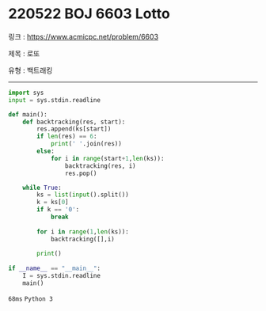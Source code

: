 # 220522 BOJ 6603 Lotto

링크 : https://www.acmicpc.net/problem/6603

제목 : 로또

유형 : 백트래킹

---

```python
import sys
input = sys.stdin.readline

def main():
    def backtracking(res, start):
        res.append(ks[start])
        if len(res) == 6:
            print(' '.join(res))
        else:
            for i in range(start+1,len(ks)):
                backtracking(res, i)
                res.pop()

    while True:
        ks = list(input().split())
        k = ks[0]
        if k == '0':
            break
        
        for i in range(1,len(ks)):
            backtracking([],i)
        
        print()
        
if __name__ == "__main__":
    I = sys.stdin.readline
    main()
```

`68ms` `Python 3`
